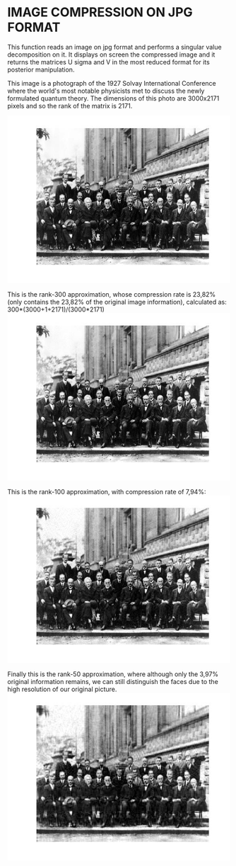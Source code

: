 # IMAGE COMPRESSION ON JPG FORMAT

This function reads an image on jpg format and performs a singular value decomposition on it.
It displays on screen the compressed image and it returns the matrices U sigma and V in the most reduced format for its posterior
manipulation.

This image is a photograph of the 1927 Solvay International Conference where the world's most notable physicists met to discuss the newly formulated quantum theory. 
The dimensions of this photo are 3000x2171 pixels and so the rank of the matrix is 2171.

![](https://github.com/DanielLapido/Image_compression/blob/main/Images/2171.jpg)

This is the rank-300 approximation, whose compression rate is 23,82% (only contains the 23,82% of the original image information), calculated as: 300*(3000+1+2171)/(3000*2171)
![](https://github.com/DanielLapido/Image_compression/blob/main/Images/300.jpg)

This is the rank-100 approximation, with compression rate of 7,94%:
![](https://github.com/DanielLapido/Image_compression/blob/main/Images/100.jpg)

Finally this is the rank-50 approximation, where although only the 3,97% original information remains, we can still distinguish the faces due to the high resolution of our original picture.
![](https://github.com/DanielLapido/Image_compression/blob/main/Images/50.jpg)
